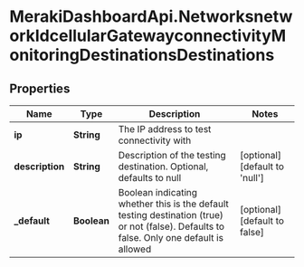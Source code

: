 # MerakiDashboardApi.NetworksnetworkIdcellularGatewayconnectivityMonitoringDestinationsDestinations

## Properties
Name | Type | Description | Notes
------------ | ------------- | ------------- | -------------
**ip** | **String** | The IP address to test connectivity with | 
**description** | **String** | Description of the testing destination. Optional, defaults to null | [optional] [default to 'null']
**_default** | **Boolean** | Boolean indicating whether this is the default testing destination (true) or not (false). Defaults to false. Only one default is allowed | [optional] [default to false]


